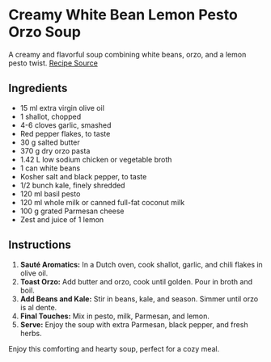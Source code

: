 # Creamy White Bean Lemon Pesto Orzo Soup

A creamy and flavorful soup combining white beans, orzo, and a lemon pesto twist. [Recipe Source](https://www.halfbakedharvest.com/white-bean-lemon-pesto-orzo-soup/)

## Ingredients

- 15 ml extra virgin olive oil
- 1 shallot, chopped
- 4-6 cloves garlic, smashed
- Red pepper flakes, to taste
- 30 g salted butter
- 370 g dry orzo pasta
- 1.42 L low sodium chicken or vegetable broth
- 1 can white beans
- Kosher salt and black pepper, to taste
- 1/2 bunch kale, finely shredded
- 120 ml basil pesto
- 120 ml whole milk or canned full-fat coconut milk
- 100 g grated Parmesan cheese
- Zest and juice of 1 lemon

## Instructions

1. **Sauté Aromatics:** In a Dutch oven, cook shallot, garlic, and chili flakes in olive oil.
2. **Toast Orzo:** Add butter and orzo, cook until golden. Pour in broth and boil.
3. **Add Beans and Kale:** Stir in beans, kale, and season. Simmer until orzo is al dente.
4. **Final Touches:** Mix in pesto, milk, Parmesan, and lemon.
5. **Serve:** Enjoy the soup with extra Parmesan, black pepper, and fresh herbs.

Enjoy this comforting and hearty soup, perfect for a cozy meal.
